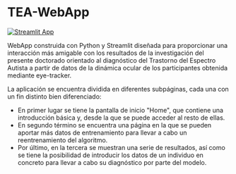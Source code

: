 # TEA-WebApp

[![Streamlit App](https://static.streamlit.io/badges/streamlit_badge_black_white.svg)](https://share.streamlit.io/rchatru/tea-webapp/1_Home.py)

WebApp construida con Python y Streamlit diseñada para proporcionar una interacción más amigable con los resultados de la investigación del presente doctorado orientado al diagnóstico del Trastorno del Espectro Autista a partir de datos de la dinámica ocular de los participantes obtenida mediante eye-tracker.


La aplicación se encuentra dividida en diferentes subpáginas, cada una con un fin distinto bien diferenciado:

- En primer lugar se tiene la pantalla de inicio "Home", que contiene una introducción básica y, desde la que se puede acceder al resto de ellas.
- En segundo término se encuentra una página en la que se pueden aportar más datos de entrenamiento para llevar a cabo un reentrenamiento del algoritmo.
- Por último, en la tercera se muestran una serie de resultados, así como se tiene la posibilidad de introducir los datos de un individuo en concreto para llevar a cabo su diagnóstico por parte del modelo.

